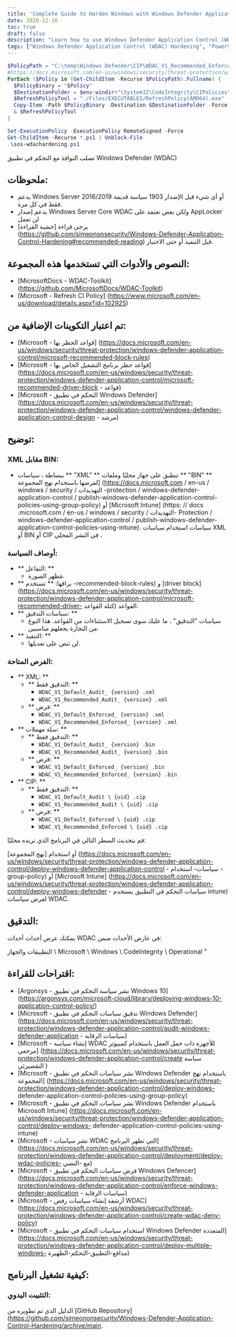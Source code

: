 ```yaml
---
title: 'Complete Guide to Harden Windows with Windows Defender Application Control (WDAC)'
date: 2020-12-16
toc: true
draft: false
description: "Learn how to use Windows Defender Application Control (WDAC) to harden your Windows operating system with scripts and tools."
tags: ["Windows Defender Application Control (WDAC) Hardening", "PowerShell", "PowerShell Script", "Automation", "Compliance", "Blue-Team", "Windows Defender STIG Script", "Windows Defender Hardening", "Windows Defender STIG", "Defender STIG", "Windows Defender Exploit Protection (WDEP)", "Windows Defender Attack Surface Reduction (ASR)", "Windows Server 2016/2019", "Windows Server Core", "Microsoft WDAC-Toolkit", "Refresh CI Policy", "Microsoft Recommended block rules", "Microsoft Recommended driver block rules", "XML policies", "BIN policies", "Group Policy", "Microsoft Intune"]
---
```

```powershell
$PolicyPath = "C:\temp\Windows Defender\CIP\WDAC_V1_Recommended_Enforced\*.cip"
#https://docs.microsoft.com/en-us/windows/security/threat-protection/windows-defender-application-control/deployment/deploy-wdac-policies-with-script
ForEach ($Policy in (Get-ChildItem -Recurse $PolicyPath).Fullname) {
  $PolicyBinary = "$Policy"
  $DestinationFolder = $env:windir+"\System32\CodeIntegrity\CIPolicies\Active\"
  $RefreshPolicyTool = "./Files/EXECUTABLES/RefreshPolicy(AMD64).exe"
  Copy-Item -Path $PolicyBinary -Destination $DestinationFolder -Force
  & $RefreshPolicyTool
}
```
```powershell
Set-ExecutionPolicy -ExecutionPolicy RemoteSigned -Force
Get-ChildItem -Recurse *.ps1 | Unblock-File
.\sos-wdachardening.ps1
```

 تصلب النوافذ مع التحكم في تطبيق Windows Defender (WDAC)  ## ملحوظات: - يدعم Windows Server 2016/2019 أو أي شيء قبل الإصدار 1903 سياسة قديمة فقط في كل مرة. - يدعم إصدار Windows Server Core WDAC ولكن بعض تعتمد على AppLocker لن تعمل - يرجى قراءة [خشبة القراءة] (https://github.com/simeononsecurity/Windows-Defender-Application-Control-Hardening#recommended-reading) قبل التنفيذ أو حتى الاختبار.  ## النصوص والأدوات التي تستخدمها هذه المجموعة:  - [MicrosoftDocs - WDAC-Toolkit] (https://github.com/MicrosoftDocs/WDAC-Toolkit) - [Microsoft - Refresh CI Policy] (https://www.microsoft.com/en-us/download/details.aspx؟id=102925)  ## تم اعتبار التكوينات الإضافية من:  - [Microsoft - قواعد الحظر بها] (https://docs.microsoft.com/en-us/windows/security/threat-protection/windows-defender-application-control/microsoft-recommended-block-rules) - [Microsoft - قواعد حظر برنامج التشغيل الخاص بها] (https://docs.microsoft.com/en-us/windows/security/threat-protection/windows-defender-application-control/microsoft-recommended-driver-block - قواعد) - [Microsoft - التحكم في تطبيق Windows Defender] (https://docs.microsoft.com/en-us/windows/security/threat-protection/windows-defender-application-control/windows-defender-application-control-design - مرشد)  ## توضيح:  ### XML مقابل BIN:  - ببساطة ، سياسات ** "XML" ** تنطبق على جهاز محليًا وملفات ** "BIN" ** لفرضها باستخدام نهج المجموعة] (https://docs.microsoft.com / en-us / windows / security / التهديدات -protection / windows-defender-application-control / publish-windows-defender-application-control-policies-using-group-policy) أو [Microsoft Intune] (https: // docs .microsoft.com / en-us / windows / security / التهديدات- Protection / windows-defender-application-control / publish-windows-defender-application-control-policies-using-intune). سياسات استخدام سياسات XML أو BIN أو CIP في النشر المحلي ،  ### أوصاف السياسة:  - ** التفاعل: **   - مَظهر الصورة. - ** براقها: **   تستخدم -recommended-block-rules) و [driver block] (https://docs.microsoft.com/en-us/windows/security/threat-protection/windows-defender-application-control/microsoft-recommended-driver- كتلة القواعد) القواعد. - ** سياسات التدقيق: **   - سياسات "التدقيق" ، ما عليك سوى تسجيل الاستثناءات من القواعد. هذا النوع من التجارة يجعلهم مناسبين. - ** التنفيذ: **   - لن تنص على تعديلها.  ### الفرص المتاحة:  - ** XML: **   - ** التدقيق فقط: **     - `WDAC_V1_Default_Audit_ {version} .xml`     - `WDAC_V1_Recommended_Audit_ {version} .xml`   - ** فرض: **     - `WDAC_V1_Default_Enforced_ {version} .xml`     - `WDAC_V1_Recommended_Enforced_ {version} .xml` - ** سلة مهملات: **   - ** التدقيق فقط: **     - `WDAC_V1_Default_Audit_ {version} .bin`     - `WDAC_V1_Recommended_Audit_ {version} .bin`   - ** فرض: **     - `WDAC_V1_Default_Enforced_ {version} .bin`     - `WDAC_V1_Recommended_Enforced_ {version} .bin` - ** CIP: **   - ** التدقيق فقط: **     - `WDAC_V1_Default_Audit \ {uid} .cip`     - `WDAC_V1_Recommended_Audit \ {uid} .cip`   - ** فرض: **     - `WDAC_V1_Default_Enforced \ {uid} .cip`     - `WDAC_V1_Recommended_Enforced \ {uid} .cip`  قم بتحديث السطر التالي في البرنامج الذي تريده محليًا:   أو استخدام [نهج المجموعة] (https://docs.microsoft.com/en-us/windows/security/threat-protection/windows-defender-application-control/deploy-windows-defender-application-control - سياسات- استخدام -group-policy) أو [Microsoft Intune] (https://docs.microsoft.com/en-us/windows/security/threat-protection/windows-defender-application-control/deploy-windows-defender - سياسات التحكم في التطبيق يستخدم intune) لفرض سياسات WDAC.  ## التدقيق:  يمكنك عرض أحداث أحداث WDAC في عارض الأحداث ضمن:  التطبيقات والجهاز \ Microsoft \ Windows \ CodeIntegrity \ Operational "  ## اقتراحات للقراءة:  - [Argonsys - نشر سياسة التحكم في تطبيق Windows 10] (https://argonsys.com/microsoft-cloud/library/deploying-windows-10-application-control-policy/) - [Microsoft - تدقيق سياسات التحكم في تطبيق Windows Defender] (https://docs.microsoft.com/en-us/windows/security/threat-protection/windows-defender-application-control/audit-windows-defender-application - سياسات الرقابة) - [Microsoft - إنشاء سياسة WDAC للأجهزة ذات حمل العمل باستخدام كمبيوتر مرجعي] (https://docs.microsoft.com/en-us/windows/security/threat-protection/windows-defender-application-control/create سياسة التقصيرئي ) - [Microsoft - نشر سياسات التحكم في تطبيق Windows Defender باستخدام نهج المجموعة] (https://docs.microsoft.com/en-us/windows/security/threat-protection/windows-defender-application-control/deploy-windows- defender-application-control-policies-using-group-policy) - [Microsoft - نشر سياسات التحكم في تطبيق Windows Defender باستخدام Microsoft Intune] (https://docs.microsoft.com/en-us/windows/security/threat-protection/windows-defender-application-control/deploy-windows- defender-application-control-policies-using-intune) - [Microsoft - نشر سياسات WDAC التي تظهر البرنامج] (https://docs.microsoft.com/en-us/windows/security/threat-protection/windows-defender-application-control/deployment/deploy-wdac-policies- مع -النصي) - [Microsoft - فرض سياسات التحكم في تطبيق Windows Defencer] (https://docs.microsoft.com/en-us/windows/security/threat-protection/windows-defender-application-control/enforce-windows-defender-application - سياسات الرقابة) - [Microsoft - أرشفة إنشاء سياسات رفض WDAC] (https://docs.microsoft.com/en-us/windows/security/threat-protection/windows-defender-application-control/create-wdac-deny-policy) - [Microsoft - استخدام سياسات التحكم في تطبيق Windows Defender المتعددة] (https://docs.microsoft.com/en-us/windows/security/threat-protection/windows-defender-application-control/deploy-multiple-windows- مدافع-التطبيق-التحكم-الظهيرة)  ## كيفية تشغيل البرنامج:  ### التثبيت اليدوي:  الدليل الذي تم تطويره من [GitHub Repository] (https://github.com/simeononsecurity/Windows-Defender-Application-Control-Hardening/archive/main. 